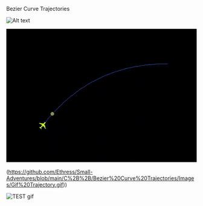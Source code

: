 
Bezier Curve Trajectories

![Alt text](https://github.com/Ethress/Small-Adventures/C++/Bezier-Curve-Trajectories/Images/Gif-Trajectory.gif)

![Alt text](https://github.com/Ethress/Small-Adventures/blob/main/C%2B%2B/Bezier%20Curve%20Trajectories/Images/Gif%20Trajectory.gif)

(https://github.com/Ethress/Small-Adventures/blob/main/C%2B%2B/Bezier%20Curve%20Trajectories/Images/Gif%20Trajectory.gif))

![TEST gif](https://github.com/Ethress/Small-Adventures/C++/Bezier-Curve-Trajectories/Images/Gif-Trajectory.gif?raw=true)

